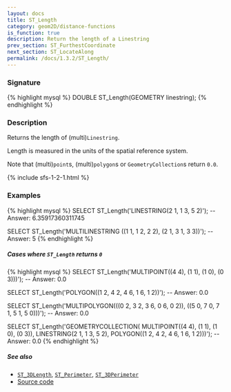 ```yaml
---
layout: docs
title: ST_Length
category: geom2D/distance-functions
is_function: true
description: Return the length of a Linestring
prev_section: ST_FurthestCoordinate
next_section: ST_LocateAlong
permalink: /docs/1.3.2/ST_Length/
---
```


### Signature

{% highlight mysql %}
DOUBLE ST_Length(GEOMETRY linestring);
{% endhighlight %}

### Description

Returns the length of (multi)`Linestring`.

Length is measured in the units of the spatial reference system.

<div class="note warning">
  <p>Note that (multi)<code>point</code>s, (multi)<code>polygon</code>s or <code>GeometryCollection</code>s return <code>0.0</code>.</p>
</div>

{% include sfs-1-2-1.html %}

### Examples

{% highlight mysql %}
SELECT ST_Length('LINESTRING(2 1, 1 3, 5 2)');
-- Answer: 6.35917360311745

SELECT ST_Length('MULTILINESTRING ((1 1, 1 2, 2 2),
                                   (2 1, 3 1, 3 3))');
-- Answer: 5
{% endhighlight %}

##### Cases where `ST_Length` returns `0`

{% highlight mysql %}
SELECT ST_Length('MULTIPOINT((4 4), (1 1), (1 0), (0 3)))');
-- Answer: 0.0

SELECT ST_Length('POLYGON((1 2, 4 2, 4 6, 1 6, 1 2))');
-- Answer: 0.0

SELECT ST_Length('MULTIPOLYGON(((0 2, 3 2, 3 6, 0 6, 0 2)),
                               ((5 0, 7 0, 7 1, 5 1, 5 0)))');
-- Answer: 0.0

SELECT ST_Length('GEOMETRYCOLLECTION(
                    MULTIPOINT((4 4), (1 1), (1 0), (0 3)),
                    LINESTRING(2 1, 1 3, 5 2),
                    POLYGON((1 2, 4 2, 4 6, 1 6, 1 2)))');
-- Answer: 0.0
{% endhighlight %}

##### See also

* [`ST_3DLength`](../ST_3DLength), [`ST_Perimeter`](../ST_Perimeter), [`ST_3DPerimeter`](../ST_3DPerimeter)
* <a href="https://github.com/orbisgis/h2gis/blob/master/h2gis-functions/src/main/java/org/h2gis/functions/spatial/properties/ST_Length.java" target="_blank">Source code</a>
